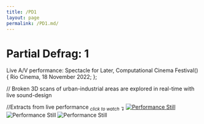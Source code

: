 ```yaml
---
title: /PD1
layout: page
permalink: /PD1.md/
---
```


# Partial Defrag: 1
Live A/V performance: Spectacle for Later, Computational Cinema Festival() {
  Rio Cinema, 18 November 2022;
};

// Broken 3D scans of urban-industrial areas are explored in real-time with live sound-design

//Extracts from live performance
<sub>*click to watch ↴*</sub>
[<img alt="Performance Still" class="centered-image" src="/pb.github.io/images/PD1.png" />](https://youtu.be/QwcH-mlLNd8)
<img alt="Performance Still" class="centered-image" src="/pb.github.io/images/PD2.png" />
<img alt="Performance Still" class="centered-image" src="/pb.github.io/images/PD3.png" />

